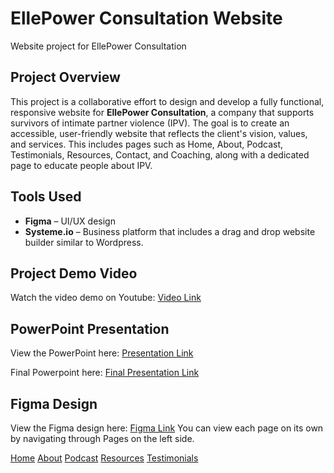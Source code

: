 # EllePower Consultation Website
Website project for EllePower Consultation

## Project Overview 
This project is a collaborative effort to design and develop a fully functional, responsive website for **EllePower Consultation**, a company that supports survivors of intimate partner violence (IPV). The goal is to create an accessible, user-friendly website that reflects the client's vision, values, and services. This includes pages such as Home, About, Podcast, Testimonials, Resources, Contact, and Coaching, along with a dedicated page to educate people about IPV.

## Tools Used
- **Figma** – UI/UX design
- **Systeme.io** – Business platform that includes a drag and drop website builder similar to Wordpress.

## Project Demo Video
Watch the video demo on Youtube: [Video Link](https://youtu.be/0JfcZSBRu74)

## PowerPoint Presentation
View the PowerPoint here: [Presentation Link](https://scedu-my.sharepoint.com/:p:/g/personal/edale_miguel_seattlecolleges_edu/EXQJH_euYZdLtKDo6qBqhdEBxITuV0-7-oTvEVs3Vm4Jsg?e=DUcouq)

Final Powerpoint here: [Final Presentation Link](https://scedu-my.sharepoint.com/:p:/g/personal/edale_miguel_seattlecolleges_edu/Eb4b3G63q_lHqTjMYuK5PVMBW2SlJspexTiPDMcEIpl5uQ?e=LV55mR)

## Figma Design
View the Figma design here: [Figma Link](https://www.figma.com/design/PmQWrrKSVhwv2RA4eyYw3b/EllePower-Design?node-id=2130-110&p=f&t=NJhp6Y7wkLZRnk6o-0)
You can view each page on its own by navigating through Pages on the left side.

[Home](https://www.figma.com/design/PmQWrrKSVhwv2RA4eyYw3b/EllePower-Design?node-id=2305-233&t=18fVrRur3Ts7mbB3-0)
[About](https://www.figma.com/design/PmQWrrKSVhwv2RA4eyYw3b/EllePower-Design?node-id=2305-505&t=18fVrRur3Ts7mbB3-0)
[Podcast](https://www.figma.com/design/PmQWrrKSVhwv2RA4eyYw3b/EllePower-Design?node-id=2447-30&t=18fVrRur3Ts7mbB3-0)
[Resources](https://www.figma.com/design/PmQWrrKSVhwv2RA4eyYw3b/EllePower-Design?node-id=2398-176&t=18fVrRur3Ts7mbB3-0)
[Testimonials](https://www.figma.com/design/PmQWrrKSVhwv2RA4eyYw3b/EllePower-Design?node-id=2453-1424&t=18fVrRur3Ts7mbB3-0)
